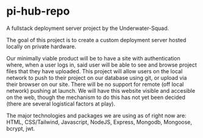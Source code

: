 # pi-hub-repo

A fullstack deployment server project by the Underwater-Squad. 

The goal of this project is to create a custom deployment server hosted locally on private hardware.

Our minimally viable product will be to have a site with authentication where, when a user logs in, said user will be able to see and browse project files that they have uploaded. This project will allow users on the local network to push to their project on our database using git, or upload via their browser on our site. There will be no support for remote (off local network) pushing at launch. We will have this website visible and accesible on the web, though the mechanism to do this has not yet been decided (there are several logistical factors at play).

The major technologies and packages we are using as of right now are:
HTML, CSS/Tailwind, Javascript, NodeJS, Express, Mongodb, Mongoose, bcrypt, jwt.
